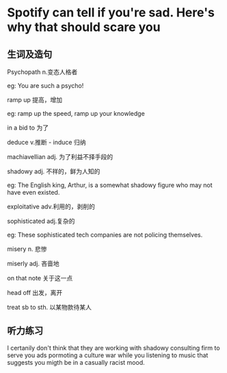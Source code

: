 # Spotify can tell if you're sad. Here's why that should scare you
## 生词及造句
Psychopath n.变态人格者 

eg: You are such a psycho!

ramp up 提高，增加

eg: ramp up the speed, ramp up your knowledge

in a bid to 为了

deduce v.推断 - induce 归纳

machiavellian adj. 为了利益不择手段的

shadowy adj. 不祥的，鲜为人知的

eg: The English king, Arthur, is a somewhat shadowy figure who may not have even existed.

exploitative adv.利用的，剥削的

sophisticated adj.复杂的

eg: These sophisticated tech companies are not policing themselves.

misery n. 悲惨

miserly adj. 吝啬地

on that note 关于这一点

head off 出发，离开

treat sb to sth. 以某物款待某人

## 听力练习 

I certanily don't think that they are working with shadowy consulting firm to serve you ads pormoting a culture war while you listening to music that suggests you migth be in a casually racist mood.
